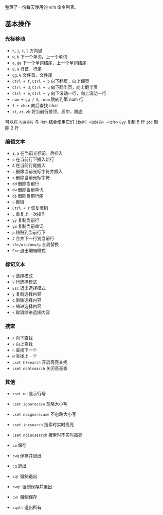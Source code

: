 整理了一份每天使用的 vim 命令列表。

## 基本操作

### 光标移动

* `h`, `j`, `k`, `l` 方向键
* `w`, `b` 下一个单词，上一个单词
* `e`, `ge` 下一个单词结尾，上一个单词结尾
* `0`, `$` 行首，行尾
* `gg`, `G` 文件首，文件尾
* `Ctrl + f`, `Ctrl + b` 向下翻页，向上翻页
* `Ctrl + d`, `Ctrl + u` 向下翻半页，向上翻半页
* `Ctrl + e`, `Ctrl + y` 向下滚动一行，向上滚动一行
* `num + gg / G`, `:num` 跳转到第 num 行
* `f + char` 向后查找 char
* `zt`, `zz`, `zb` 将当前行置顶，居中，置底

可以将 `可运算符` 与 `动作` 结合使用它们
`[数字] <运算符> <动作>`
`6yy` 复制 6 行
`2dd` 删除 2 行

### 编辑文本

* `i`, `a` 在当前光标前，后插入
* `o` 在当前行下插入新行
* `A` 在当前行尾插入
* `s` 删除当前光标字符并插入
* `x` 删除当前光标字符
* `dd` 删除当前行
* `dw` 删除当前单词
* `d$` 删除当前行尾
* `u` 撤销
* `Ctrl + r` 恢复撤销
* `.` 重复上一次操作
* `yy` 复制当前行
* `yw` 复制当前单词
* `p` 粘贴到当前行下
* `J`  合并下一行到当前行
* `:%s/old/new/g` 全局替换
* `Esc` 退出编辑模式

### 标记文本 

* `v` 选择模式
* `V` 行选择模式
* `Esc` 退出选择模式
* `y` 复制选择内容
* `d` 删除选择内容
* `>` 缩进选择内容
* `<` 取消缩进选择内容

### 搜索 

* `/` 向下查找
* `?` 向上查找
* `n` 查找下一个
* `N` 查找上一个
* `:set hlsearch` 开启高亮查找
* `:set nohlsearch` 关闭高亮查

### 其他

* `:set nu` 显示行号
* `:set ignorecase` 忽略大小写
* `:set noignorecase` 不忽略大小写
* `:set incsearch` 搜索时实时高亮
* `:set noincsearch` 搜索时不实时高亮

* `:w` 保存
* `:wq` 保存并退出
* `:q` 退出
* `:q!` 强制退出
* `:wq!` 强制保存并退出
* `:w!` 强制保存
* `:qall` 退出所有
